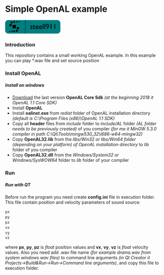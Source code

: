 # Simple OpenAL example
![Powered by steell911](https://github.com/steell911/logo/blob/master/steell911_logo_2.png?raw=true)
### Introduction
This repository contains a small working OpenAL example. In this example you can play *.wav file and set source position

### Install OpenAL
##### Install on windows
* [Download](https://www.openal.org/downloads/) the last version **OpenAL Core Sdk** *(at the beginning 2018 it OpenAL 1.1 Core SDK)*
* Install **OpenAL**
* Install **oalinst.exe** from *redist* folder of OpenAL installation directory *(default is C:\Program Files (x86)\OpenAL 1.1 SDK)*
* Copy all **header** files from *include* folder to *include/AL* folder *(AL folder needs to be previously created)* of you compiler *(for me it MinGW 5.3.0 compiler in path C:\Qt\Tools\mingw530_32\i686-w64-mingw32)*
* Copy **OpenAL32.lib** from the *libs/Win32 or libs/Win64 folder (depending on your platform) of OpenAL installation directory* to *lib* folder of you compiler
* Copy **OpenAL32.dll** from the *Windows/System32* or *Windows/SysWOW64* folder to *lib* folder of your compiler

### Run 
##### Run with QT
Before run the program you need create **config.ini** file in execution folder. This file contain position and velocity parameters of sound source:
```sh
px
py
pz
vx
vy
vz
```
where **px**, **py**, **pz** is *float* position values and **vx**, **vy**, **vz** is *float* velocity values.
Also you need add .wav file name *(for example drama.wav from system windows wav files)* to command line arguments *(in Qt Creator it Projects->Build&Run->Run->Command line arguments)*, and copy this file to execution folder.